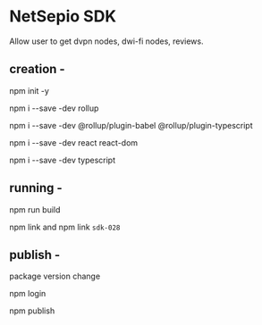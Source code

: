 ﻿# NetSepio SDK
 Allow user to get dvpn nodes, dwi-fi nodes, reviews.

## creation -

npm init -y

npm i --save -dev rollup 

npm i --save -dev @rollup/plugin-babel @rollup/plugin-typescript

npm i --save -dev react react-dom

npm i --save -dev typescript

## running - 

npm run build

npm link and npm link `sdk-028`

## publish - 

package version change

npm login

npm publish
